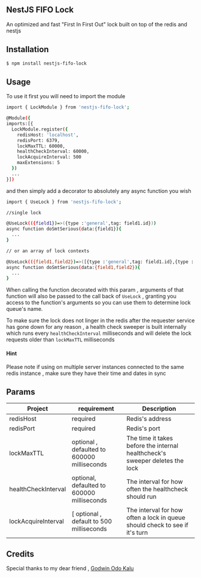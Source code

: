 ## NestJS FIFO Lock

An optimized and fast "First In First Out" lock built on top of the redis and nestjs

## Installation

```bash
$ npm install nestjs-fifo-lock
```

## Usage

To use it first you will need to import the module

```bash
import { LockModule } from 'nestjs-fifo-lock';

@Module({
imports:[{
  LockModule.register({
    redisHost: 'localhost',
    redisPort: 6379,
    lockMaxTTL: 60000,
    healthCheckInterval: 60000,
    lockAcquireInterval: 500
    maxExtensions: 5
  })
  ...
}])
```

and then simply add a decorator to absolutely any async function you wish

```bash
import { UseLock } from 'nestjs-fifo-lock';

//single lock

@UseLock(({field1})=>({type :'general',tag: field1.id}))
async function doSmtSerious(data:{field1}){
  ...
}

// or an array of lock contexts

@UseLock(({field1,field2})=>([{type :'general',tag: field1.id},{type :'general',tag: field2.id}]))
async function doSmtSerious(data:{field1,field2}){
  ...
}
```

When calling the function decorated with this param , arguments of that function will also be passed to the call back of `UseLock` ,
granting you access to the function's arguments so you can use them to determine lock queue's name.

To make sure the lock does not linger in the redis after the requester service has gone down for
any reason , a health check sweeper is built internally which runs every `healthCheckInterval` milliseconds
and will delete the lock requests older than `lockMaxTTL` milliseconds

#### Hint
Please note if using on multiple server instances connected to the same redis instance , make sure they have their time and dates in sync

## Params

| Project                | requirement                                 | Description                                                                  |
|------------------------|---------------------------------------------|------------------------------------------------------------------------------|
| redisHost              | required                                    | Redis's address                                                              |
| redisPort              | required                                    | Redis's port                                                                 |
| lockMaxTTL             | optional , defaulted to 600000 milliseconds | The time it takes before the internal healthcheck's sweeper deletes the lock |
| healthCheckInterval    | optional, defaulted to 600000 milliseconds  | The interval for how often the healthcheck should run                        |
| lockAcquireInterval  | [ optional , default to 500 milliseconds    | The interval for how often a lock in queue should check to see if it's turn  |

## Credits

Special thanks to my dear friend ,  [Godwin Odo Kalu](https://github.com/Godwin324)
